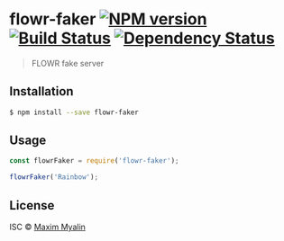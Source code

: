 # flowr-faker [![NPM version][npm-image]][npm-url] [![Build Status][travis-image]][travis-url] [![Dependency Status][daviddm-image]][daviddm-url]
> FLOWR fake server

## Installation

```sh
$ npm install --save flowr-faker
```

## Usage

```js
const flowrFaker = require('flowr-faker');

flowrFaker('Rainbow');
```
## License

ISC © [Maxim Myalin]()


[npm-image]: https://badge.fury.io/js/flowr-faker.svg
[npm-url]: https://npmjs.org/package/flowr-faker
[travis-image]: https://travis-ci.org/hunmar/flowr-faker.svg?branch=master
[travis-url]: https://travis-ci.org/hunmar/flowr-faker
[daviddm-image]: https://david-dm.org/hunmar/flowr-faker.svg?theme=shields.io
[daviddm-url]: https://david-dm.org/hunmar/flowr-faker
